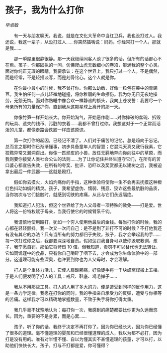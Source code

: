 # 孩子，我为什么打你

*毕淑敏*

　　有一天与朋友聊天，我说，就是在文化大革命中当红卫兵，我也没打过人。我还说，我这一辈子，从没打过人……你突然插嘴说：妈妈，你经常打一个人，那就是我……

　　那一瞬屋里很静很静。那一天我继续同客人谈了很多的话，但所有的话都心不在焉。孩子，你那固执的一问，仿佛爬山虎无数细小的卷须，攀满我的整个心灵。面对你纯正无瑕的眼睛，我要承认：在这个世界上，我只打过一个人。不是偶然，而是经常，不是轻描淡写，而是刻骨铭心。这个人就是你。

　　在你最小最小的时候，我不曾打你。你那么幼嫩，好像一粒包在荚中的青豌豆。我生怕任何一点儿轻微地碰撞，将你稚弱的生命擦伤。我为你无日无夜地操劳，无怨无悔。面对你熟睡中像合欢一样静谧的额头，我向上苍发誓：我要尽一个母亲所有的力量保护你，直到我从这颗星球上离开的那一天。

　　你像竹笋一样开始长大。你开始淘气，开始恶作剧……对你摔破的盆碗、拆毁的玩具、遗失的钱币、污脏的衣着……我都不曾打过你。我想这对于一个正常而活泼的儿童，都像走路会跌跤一样应该原谅。

　　第一次打你的起因，已经记不清了。人们对于痛苦的记忆，总是趋向于忘记。总而言之那时你已渐渐懂事，初步具备童年人的智慧；它混沌天真又我行我素，它狡黠异常又漏洞百出。你像一匹顽皮的小兽，放任无羁地奔向你向往中的草原，而我则要你接受人类社会公认的法则……为了让你记住并终生遵守它们，在所有的苦口婆心都宣告失效，在所有的夸奖、批评、恐吓以及奖赏都无以建树之后，我被迫拿出最后一件武器——这就是殴打。

　　假如你去摸火，火焰灼痛你的手指，这种体验将使你一生不会再去抚摸这种橙红色抖动如绸的精灵。孩子，我希望虚伪、懦弱、残忍、狡诈这些最肮脏的品质，当你初次与它们接触时，就感到切肤的疼痛，从此与它们永远隔绝。

　　我知道打人犯法，但这个世界给了为人父母者一项特殊的赦免——打是爱。世人将这一份特权赋于母亲，当我行使它的时候臂系千钧。

　　我谨慎地使用殴打，犹如一个穷人使用他最后的金钱。每当打你的时候，我的心都在轻轻颤抖。我一次又一次问自己：是不是到了非打不可的时候？不打他我还有没有其它的办法？只有当所有的努力都归于失败，孩子，我才会举起我的手……每一次打过你之后，我都要深深地自责。假如惩罚我自身可以使你汲取教训，孩子，我宁愿自罚，那怕它将苛烈 10 倍。但我知道，责罚不可以替代也无法转让，它如同饥馑中的食品，只有你自己嚼碎了咽下去，才会成为你生命体验中的一部分。这道理可能有些深奥，也许要到你也为人父母时，才会理解。

　　打人是个重体力活儿，它使人肩酸腕痛，好像徒手将一千块蜂窝煤搬上五楼。于是人们便发明了打人的工具：戒尺、鞋底、鸡毛掸子……

　　我从不用那些工具。打人的人用了多大的力，便是遭受到同样的反作用力，这是一条力学定律。我愿在打你的同时，我的手指亲自承受力的反弹，遭受与你相等的苦痛。这样我才可以精确地掌握数量，不致于失手将你打得太重。

　　我几乎毫不犹豫地认为：每打你一次，我感到的痛楚都要比你更为久远而悠长。因为，重要的不是身累，而是心累……

　　孩子，听了你的话，我终于决定不再打你了。因为你已经长大，因为你已经懂了很多的道理。毫不懂道理的婴孩和已经很懂道理的成人，我以为都不必打，因为打是没有用的。唯有对半懂不懂、自以为懂其实不甚懂道理的孩童，才可以打，以助他们快快长大。孩子，打与不打都是爱，你可懂得？